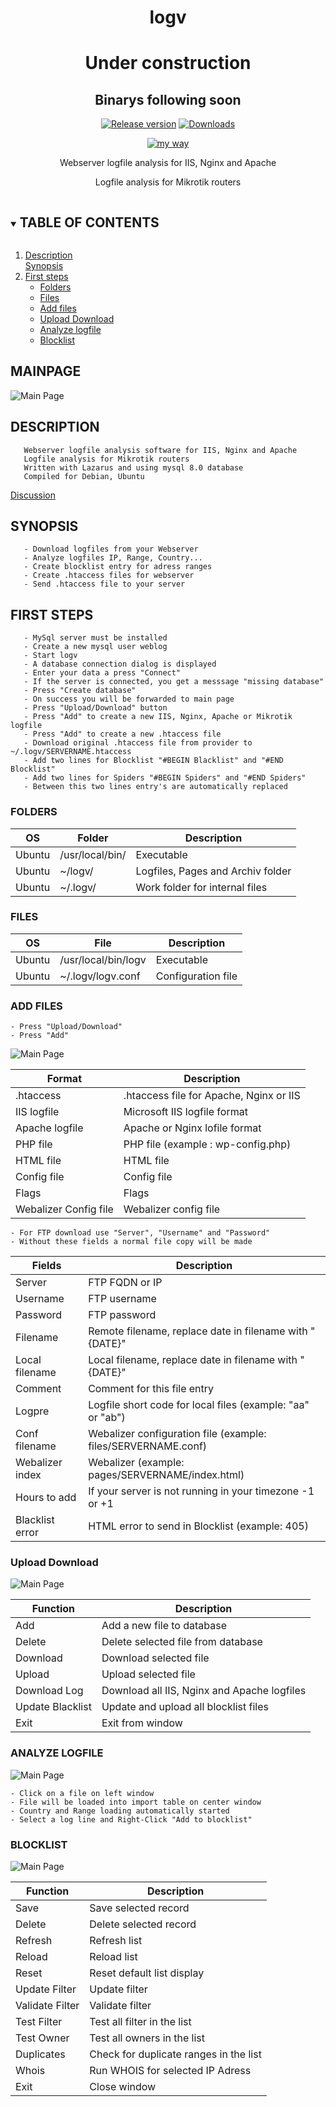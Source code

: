 
<div align="center">

# logv
# Under construction
## Binarys following soon

[![Release version](https://img.shields.io/github/v/release/unattended-ch/logv?color=blue&label=&style=for-the-badge)](https://github.com/unattended-ch/logv/releases/latest)
[![Downloads](https://img.shields.io/github/downloads/unattended-ch/logv/total?style=for-the-badge&color=blue)](https://github.com/unattended-ch/logv/releases/latest)

[![my way](https://img.shields.io/badge/-actio_et_reactio-navy.svg?style=for-the-badge&color=blue)](https://translate.google.com/?sl=auto&tl=de&text=actio%20et%20reactio&op=translate)<br>

Webserver logfile analysis for IIS, Nginx and Apache

Logfile analysis for Mikrotik routers

</div>

<!-- TABLE OF CONTENTS -->
<details open="open">
  <summary><h2 style="display: inline-block">TABLE OF CONTENTS</h2></summary>
  <ol>
    <li>
      <a href="#description">Description</a>
    </li>
      <a href="#Synopsis">Synopsis</a>
    <li>
      <a href="#first-steps">First steps</a>
      <ul>
        <li><a href="#folders">Folders</a></li>
        <li><a href="#files">Files</a></li>
        <li><a href="#add-files">Add files</a></li>
        <li><a href="#upload-download">Upload Download</a></li>
        <li><a href="#analyze-logfile">Analyze logfile</a></li>
        <li><a href="#blocklist">Blocklist</a></li>
      </ul>
    </li>
  </ol>
</details>



## MAINPAGE

![Main Page][main]

## DESCRIPTION

       Webserver logfile analysis software for IIS, Nginx and Apache
       Logfile analysis for Mikrotik routers
       Written with Lazarus and using mysql 8.0 database
       Compiled for Debian, Ubuntu

[Discussion][discuss]

## SYNOPSIS

       - Download logfiles from your Webserver
       - Analyze logfiles IP, Range, Country...
       - Create blocklist entry for adress ranges
       - Create .htaccess files for webserver
       - Send .htaccess file to your server

## FIRST STEPS

       - MySql server must be installed
       - Create a new mysql user weblog
       - Start logv
       - A database connection dialog is displayed
       - Enter your data a press "Connect"
       - If the server is connected, you get a messsage "missing database"
       - Press "Create database"
       - On success you will be forwarded to main page
       - Press "Upload/Download" button
       - Press "Add" to create a new IIS, Nginx, Apache or Mikrotik logfile
       - Press "Add" to create a new .htaccess file
       - Download original .htaccess file from provider to ~/.logv/SERVERNAME.htaccess
       - Add two lines for Blocklist "#BEGIN Blacklist" and "#END Blocklist"
       - Add two lines for Spiders "#BEGIN Spiders" and "#END Spiders"
       - Between this two lines entry's are automatically replaced

### FOLDERS

OS|Folder|Description
----|----|----
Ubuntu|/usr/local/bin/|Executable
Ubuntu|~/logv/|Logfiles, Pages and Archiv folder
Ubuntu|~/.logv/|Work folder for internal files

### FILES

OS|File|Description
----|----|----
Ubuntu|/usr/local/bin/logv|Executable
Ubuntu|~/.logv/logv.conf|Configuration file


### ADD FILES

	- Press "Upload/Download"
	- Press "Add"

![Main Page][add]

Format|Description
---|---
.htaccess|.htaccess file for Apache, Nginx or IIS
IIS logfile|Microsoft IIS logfile format
Apache logfile|Apache or Nginx lofile format
PHP file|PHP file (example : wp-config.php)
HTML file|HTML file
Config file|Config file
Flags|Flags
Webalizer Config file|Webalizer config file

	- For FTP download use "Server", "Username" and "Password"
	- Without these fields a normal file copy will be made

Fields|Description
---|---
Server|FTP FQDN or IP
Username|FTP username
Password|FTP password
Filename|Remote filename, replace date in filename with "{DATE}"
Local filename|Local filename, replace date in filename with "{DATE}"
Comment|Comment for this file entry
Logpre|Logfile short code for local files (example: "aa" or "ab")
Conf filename|Webalizer configuration file (example: files/SERVERNAME.conf)
Webalizer index|Webalizer (example: pages/SERVERNAME/index.html)
Hours to add|If your server is not running in your timezone -1 or +1
Blacklist error|HTML error to send in Blocklist (example: 405)

### Upload Download

![Main Page][updown]

Function|Description
---|---
Add|Add a new file to database
Delete|Delete selected file from database
Download|Download selected file
Upload|Upload selected file
Download Log|Download all IIS, Nginx and Apache logfiles
Update Blacklist|Update and upload all blocklist files
Exit|Exit from window

### ANALYZE LOGFILE

![Main Page][main]

	- Click on a file on left window
	- File will be loaded into import table on center window
	- Country and Range loading automatically started
	- Select a log line and Right-Click "Add to blocklist"
	

### BLOCKLIST

![Main Page][block]

Function|Description
---|---
Save|Save selected record
Delete|Delete selected record
Refresh|Refresh list
Reload|Reload list
Reset|Reset default list display
Update Filter|Update filter
Validate Filter|Validate filter
Test Filter|Test all filter in the list
Test Owner|Test all owners in the list
Duplicates|Check for duplicate ranges in the list
Whois|Run WHOIS for selected IP Adress
Exit|Close window



[main]: docs/main-window.png

[add]: docs/add-window.png

[updown]: docs/updown-window.png

[block]: docs/block-window.png

[releases]: https://github.com/unattended-ch/logv/releases/

[discuss]: https://github.com/unattended-ch/logv/discussions/


